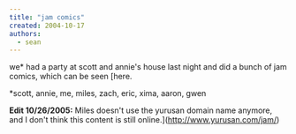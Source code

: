 ```yaml
---
title: "jam comics"
created: 2004-10-17
authors:
  - sean
---
```


we\* had a party at scott and annie's house last night and did a bunch of jam comics, which can be seen [here.

\*scott, annie, me, miles, zach, eric, xima, aaron, gwen

**Edit 10/26/2005:** Miles doesn't use the yurusan domain name anymore, and I don't think this content is still online.](http://www.yurusan.com/jam/)
